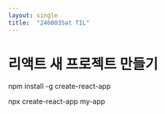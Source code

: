```yaml
---
layout: single
title:  "240803Sat TIL"
---
```

# 리액트 새 프로젝트 만들기


npm install -g create-react-app 

npx create-react-app my-app